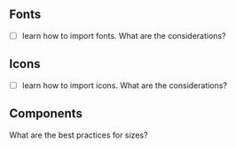 ## Fonts
- [ ] learn how to import fonts. 
What are the considerations?
## Icons
- [ ] learn how to import icons. 
What are the considerations?

## Components
What are the best practices for sizes?